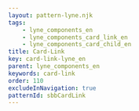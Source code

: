 ```yaml
---
layout: pattern-lyne.njk
tags: 
    - lyne_components_en
    - lyne_components_card_link_en
    - lyne_components_card_child_en
title: Card-Link
key: card-link-lyne_en
parent: lyne_components_en
keywords: card-link
order: 110
excludeInNavigation: true
patternId: sbbCardLink
---
```

